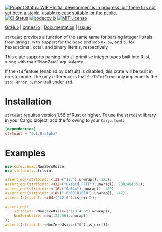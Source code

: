 [![Project Status: WIP – Initial development is in progress, but there has not yet been a stable, usable release suitable for the public.](https://www.repostatus.org/badges/latest/wip.svg)](https://www.repostatus.org/#wip) <!-- [![Project Status: Active – The project has reached a stable, usable state and is being actively developed.](https://www.repostatus.org/badges/latest/active.svg)](https://www.repostatus.org/#active) -->
[![CI Status](https://github.com/jwodder/strtoint/actions/workflows/test.yml/badge.svg)](https://github.com/jwodder/strtoint/actions/workflows/test.yml)
[![codecov.io](https://codecov.io/gh/jwodder/strtoint/branch/master/graph/badge.svg)](https://codecov.io/gh/jwodder/strtoint)
[![MIT License](https://img.shields.io/github/license/jwodder/strtoint.svg)](https://opensource.org/licenses/MIT)

[GitHub](https://github.com/jwodder/strtoint) | [crates.io](https://crates.io/crates/strtoint) | [Documentation](https://docs.rs/strtoint) | [Issues](https://github.com/jwodder/strtoint/issues)

`strtoint` provides a function of the same name for parsing integer literals
from strings, with support for the base prefixes `0x`, `0o`, and `0b` for
hexadecimal, octal, and binary literals, respectively.

This crate supports parsing into all primitive integer types built into Rust,
along with their "NonZero" equivalents.

If the `std` feature (enabled by default) is disabled, this crate will be built
in no-std mode.  The only difference is that `StrToIntError` only implements
the `std::error::Error` trait under `std`.

Installation
============

`strtoint` requires version 1.56 of Rust or higher.  To use the `strtoint`
library in your Cargo project, add the following to your `Cargo.toml`:

```toml
[dependencies]
strtoint = "0.1.0-alpha"
```


Examples
========

```rust
use core::num::NonZeroUsize;
use strtoint::strtoint;

assert_eq!(strtoint::<i32>("123").unwrap(), 123);
assert_eq!(strtoint::<u32>("0xabcd_FFFF").unwrap(), 2882404351);
assert_eq!(strtoint::<i16>("0o644").unwrap(), 420);
assert_eq!(strtoint::<i8>("-0b00101010").unwrap(), -42);
assert!(strtoint::<i64>("42.0").is_err());

assert_eq!(
    strtoint::<NonZeroUsize>("123_456").unwrap(),
    NonZeroUsize::new(123456).unwrap()
);
assert!(strtoint::<NonZeroUsize>("0").is_err());
```
